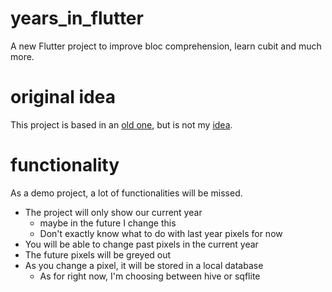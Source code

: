 # years_in_flutter

A new Flutter project to improve bloc comprehension, learn cubit and much more.


# original idea

This project is based in an [old one](https://github.com/NauzetAduen/YearsInPixels), but is not my [idea](https://bulletjournal.com/blogs/bulletjournalist/deep-dive-year-in-pixels).


# functionality

As a demo project, a lot of functionalities will be missed.

- The project will only show our current year
  - maybe in the future I change this
  - Don't exactly know what to do with last year pixels for now
- You will be able to change past pixels in the current year
- The future pixels will be greyed out
- As you change a pixel, it will be stored in a local database
  - As for right now, I'm choosing between hive or sqflite


